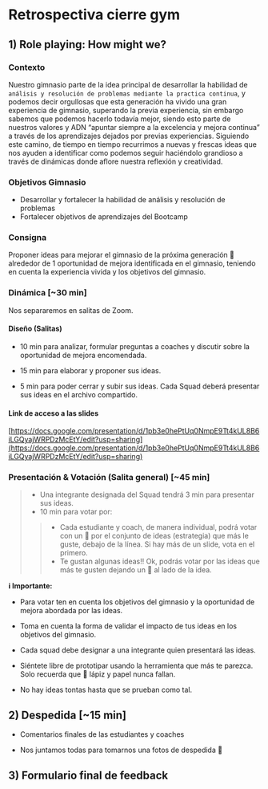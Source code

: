 <!-- markdownlint-disable MD013 -->
# Retrospectiva cierre gym

## 1) Role playing: How might we?

### Contexto

Nuestro gimnasio parte de la idea principal de desarrollar la habilidad de `análisis y resolución de problemas mediante la practica continua`, y podemos decir orgullosas que esta generación ha vivido una gran experiencia de gimnasio, superando la previa experiencia, sin embargo sabemos que podemos hacerlo todavía mejor, siendo esto parte de nuestros valores y ADN “apuntar siempre a la excelencia y mejora continua” a través de los aprendizajes dejados por previas experiencias. Siguiendo este camino, de tiempo en tiempo recurrimos a nuevas y frescas ideas que nos ayuden a identificar como podemos seguir haciéndolo grandioso a través de dinámicas donde aflore nuestra reflexión y creatividad.

### Objetivos Gimnasio

- Desarrollar y fortalecer la habilidad de análisis y resolución de problemas
- Fortalecer objetivos de aprendizajes del Bootcamp

### Consigna

Proponer ideas para mejorar el gimnasio de la próxima generación 💪 alrededor de 1 oportunidad de mejora identificada en el gimnasio, teniendo en cuenta la experiencia vivida y los objetivos del gimnasio.

### Dinámica [~30 min]

Nos separaremos en salitas de Zoom.

#### Diseño (Salitas)

- 10 min para analizar, formular preguntas a coaches y discutir sobre la oportunidad de mejora encomendada.

- 15 min para elaborar y proponer sus ideas.

- 5 min para poder cerrar y subir sus ideas. Cada Squad deberá presentar sus ideas en el archivo compartido.

#### Link de acceso a las slides

[https://docs.google.com/presentation/d/1pb3e0hePtUq0NmpE9Tt4kUL8B6iLGQyajWRPDzMcEtY/edit?usp=sharing](https://docs.google.com/presentation/d/1pb3e0hePtUq0NmpE9Tt4kUL8B6iLGQyajWRPDzMcEtY/edit?usp=sharing)

### Presentación & Votación (Salita general) [~45 min]

> - Una integrante designada del Squad tendrá 3 min para presentar sus ideas.
>- 10 min para votar por:
>
> > - Cada estudiante y coach, de manera individual, podrá votar con un  💛 por el conjunto de ideas (estrategia) que más le guste, debajo de la línea. Si hay más de un slide, vota en el primero.
> > - Te gustan algunas ideas!! Ok, podrás votar por las ideas que más te gusten dejando un 💜 al lado de la idea.
>

__ℹ️ Importante:__

- Para votar ten en cuenta los objetivos del gimnasio y la oportunidad de mejora abordada por las ideas.

- Toma en cuenta la forma de validar el impacto de tus ideas en los objetivos del gimnasio.

- Cada squad debe designar a una integrante quien presentará las ideas.

- Siéntete libre de prototipar usando la herramienta que más te parezca. Solo recuerda que 📝 lápiz y papel nunca fallan.

- No hay ideas tontas hasta que se prueban como tal.

## 2) Despedida [~15 min]

- Comentarios finales de las estudiantes y coaches

- Nos juntamos todas para tomarnos una fotos de despedida 📸

## 3) Formulario final de feedback
